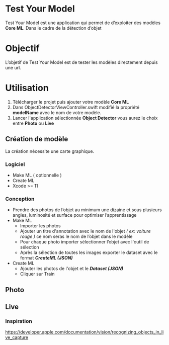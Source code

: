 
#  Test  Your  Model  
  
Test  Your  Model  est une application qui permet de d’exploiter des modèles  **Core  ML**. Dans le cadre de la détection d’objet  
  
#  Objectif  
  
L’objetif de Test  Your  Model  est de tester les modèles directement depuis une  url.  
  
#  Utilisation  
  
1. Télécharger le projet puis ajouter votre modèle  **Core  ML**  
2. Dans  ObjectDetectorViewController.swift  modifié  la propriété  **modelName**  avec le nom de votre modèle.  
3. Lancer l'application sélectionnée  **Object  Detector**  vous aurez le choix entre  **Photo**  ou  **Live**  
  
##  Création de modèle  
  
La création nécessite une carte graphique.  
  
###  Logiciel  
-  Make  ML  ( optionnelle  )  
-  Create  ML  
-  Xcode  >=  11  
  
###  Conception  
  
- Prendre des photos de l’objet au minimum une dizaine et sous plusieurs angles, luminosité et surface pour optimiser l’apprentissage  
-  Make  ML  
	- Importer les photos  
	- Ajouter un titre d'annotation avec le nom de l'objet *(  ex: voiture  rouge )* ce nom seras le nom de l’objet dans le modèle  
	- Pour chaque photo  importer  sélectionner l’objet avec l'outil de sélection  
	- Après la sélection de toutes les images exporter le  dataset  avec le format  ***CreateML  (JSON)***  
- Create  ML  
	- Ajouter les photos de l'objet et le  ***Dataset  (JSON)***  
	- Cliquer sur Train  
  
##  Photo  
  
##  Live

### Inspiration
https://developer.apple.com/documentation/vision/recognizing_objects_in_live_capture